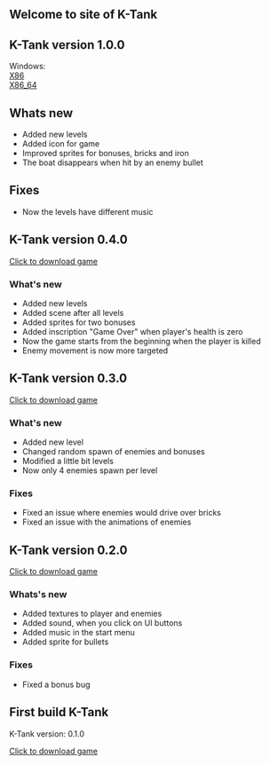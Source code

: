 ## Welcome to site of K-Tank

## K-Tank version 1.0.0
Windows:\
[X86](https://kirill-blip.github.io/K-Tank/download/K-Tank_1.0.0_X86.zip)\
[X86_64](https://kirill-blip.github.io/K-Tank/download/K-Tank_1.0.0_X86_64.zip)
## Whats new
- Added new levels
- Added icon for game
- Improved sprites for bonuses, bricks and iron
- The boat disappears when hit by an enemy bullet
## Fixes
- Now the levels have different music

## K-Tank version 0.4.0
[Click to download game](https://kirill-blip.github.io/K-Tank/download/K-Tank_0.4.0.zip)

### What's new
- Added new levels
- Added scene after all levels
- Added sprites for two bonuses
- Added inscription "Game Over" when player's health is zero
- Now the game starts from the beginning when the player is killed
- Enemy movement is now more targeted

## K-Tank version 0.3.0
[Click to download game](https://kirill-blip.github.io/K-Tank/download/K-Tank_0.3.0.zip)

### What's new
- Added new level
- Changed random spawn of enemies and bonuses 
- Modified a little bit levels
- Now only 4 enemies spawn per level
### Fixes
- Fixed an issue where enemies would drive over bricks 
- Fixed an issue with the animations of enemies

## K-Tank version 0.2.0
[Click to download game](https://kirill-blip.github.io/K-Tank/download/K-Tank_0.2.0.zip)

### Whats's new
- Added textures to player and enemies
- Added sound, when you click on UI buttons
- Added music in the start menu
- Added sprite for bullets
### Fixes
- Fixed a bonus bug

## First build K-Tank
K-Tank version: 0.1.0

[Click to download game](https://kirill-blip.github.io/K-Tank/download/K-Tank_0.1.0.zip)
